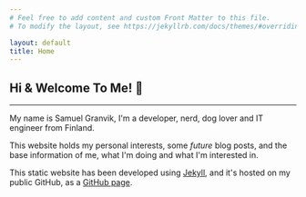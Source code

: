 ```yaml
---
# Feel free to add content and custom Front Matter to this file.
# To modify the layout, see https://jekyllrb.com/docs/themes/#overriding-theme-defaults

layout: default
title: Home
---
```


## Hi & Welcome To Me! 👋 
---
My name is Samuel Granvik, I'm a developer, nerd, dog lover and IT engineer from Finland.

This website holds my personal interests, some *future* blog posts, and the base information of me, what I'm doing and what I'm interested in.

This static website has been developed using [Jekyll](https://jekyllrb.com/), and it's hosted on my public GitHub, as a [GitHub page](https://pages.github.com/).